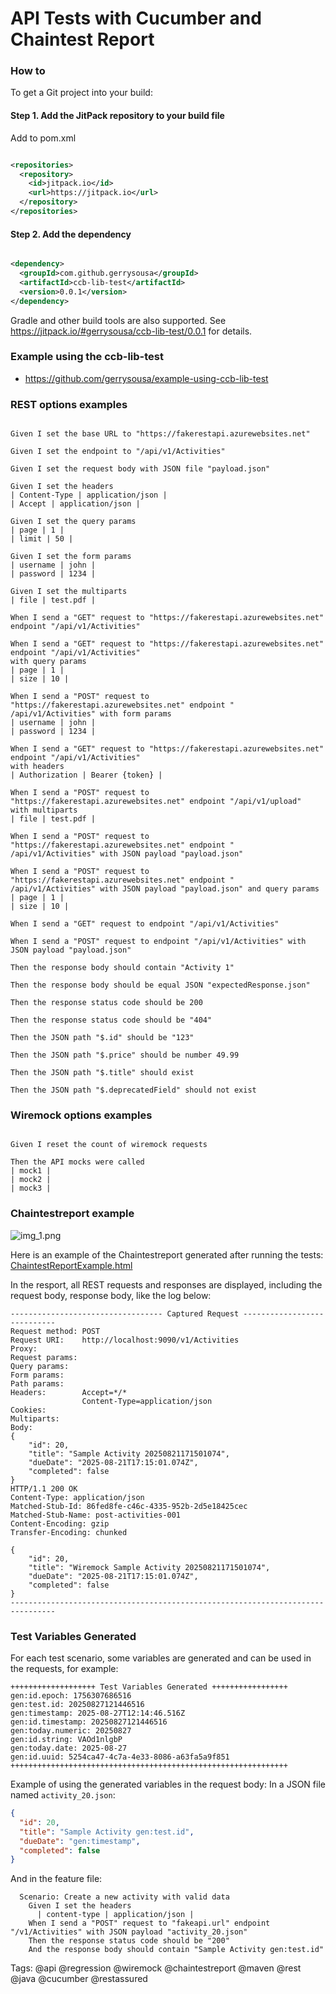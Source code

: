 # API Tests with Cucumber and Chaintest Report

### How to

To get a Git project into your build:

#### Step 1. Add the JitPack repository to your build file

Add to pom.xml

```xml

<repositories>
  <repository>
    <id>jitpack.io</id>
    <url>https://jitpack.io</url>
  </repository>
</repositories>
```

#### Step 2. Add the dependency

```xml

<dependency>
  <groupId>com.github.gerrysousa</groupId>
  <artifactId>ccb-lib-test</artifactId>
  <version>0.0.1</version>
</dependency>
```

Gradle and other build tools are also supported.
See https://jitpack.io/#gerrysousa/ccb-lib-test/0.0.1 for details.

### Example using the ccb-lib-test

- https://github.com/gerrysousa/example-using-ccb-lib-test

### REST options examples

```

Given I set the base URL to "https://fakerestapi.azurewebsites.net"

Given I set the endpoint to "/api/v1/Activities"

Given I set the request body with JSON file "payload.json"

Given I set the headers
| Content-Type | application/json |
| Accept | application/json |

Given I set the query params
| page | 1 |
| limit | 50 |

Given I set the form params
| username | john |
| password | 1234 |

Given I set the multiparts
| file | test.pdf |

When I send a "GET" request to "https://fakerestapi.azurewebsites.net" endpoint "/api/v1/Activities"

When I send a "GET" request to "https://fakerestapi.azurewebsites.net" endpoint "/api/v1/Activities"
with query params
| page | 1 |
| size | 10 |

When I send a "POST" request to "https://fakerestapi.azurewebsites.net" endpoint "
/api/v1/Activities" with form params
| username | john |
| password | 1234 |

When I send a "GET" request to "https://fakerestapi.azurewebsites.net" endpoint "/api/v1/Activities"
with headers
| Authorization | Bearer {token} |

When I send a "POST" request to "https://fakerestapi.azurewebsites.net" endpoint "/api/v1/upload"
with multiparts
| file | test.pdf |

When I send a "POST" request to "https://fakerestapi.azurewebsites.net" endpoint "
/api/v1/Activities" with JSON payload "payload.json"

When I send a "POST" request to "https://fakerestapi.azurewebsites.net" endpoint "
/api/v1/Activities" with JSON payload "payload.json" and query params
| page | 1 |
| size | 10 |

When I send a "GET" request to endpoint "/api/v1/Activities"

When I send a "POST" request to endpoint "/api/v1/Activities" with JSON payload "payload.json"

Then the response body should contain "Activity 1"

Then the response body should be equal JSON "expectedResponse.json"

Then the response status code should be 200

Then the response status code should be "404"

Then the JSON path "$.id" should be "123"

Then the JSON path "$.price" should be number 49.99

Then the JSON path "$.title" should exist

Then the JSON path "$.deprecatedField" should not exist

```

### Wiremock options examples

```

Given I reset the count of wiremock requests

Then the API mocks were called
| mock1 |
| mock2 |
| mock3 |

```

### Chaintestreport example

![img_1.png](img_1.png)

Here is an example of the Chaintestreport generated after running the tests:
[ChaintestReportExample.html](ChaintestReportExample.html)

In the resport, all REST requests and responses are displayed, including the request body, response
body, like the log below:

```log
---------------------------------- Captured Request ----------------------------
Request method:	POST
Request URI:	http://localhost:9090/v1/Activities
Proxy:			
Request params:	
Query params:	
Form params:	
Path params:	
Headers:		Accept=*/*
				Content-Type=application/json
Cookies:		
Multiparts:		
Body:
{
    "id": 20,
    "title": "Sample Activity 20250821171501074",
    "dueDate": "2025-08-21T17:15:01.074Z",
    "completed": false
}
HTTP/1.1 200 OK
Content-Type: application/json
Matched-Stub-Id: 86fed8fe-c46c-4335-952b-2d5e18425cec
Matched-Stub-Name: post-activities-001
Content-Encoding: gzip
Transfer-Encoding: chunked

{
    "id": 20,
    "title": "Wiremock Sample Activity 20250821171501074",
    "dueDate": "2025-08-21T17:15:01.074Z",
    "completed": false
}
--------------------------------------------------------------------------------
```

### Test Variables Generated

For each test scenario, some variables are generated and can be used in the requests, for example:

```log
+++++++++++++++++++ Test Variables Generated +++++++++++++++++
gen:id.epoch: 1756307686516
gen:test.id: 20250827121446516
gen:timestamp: 2025-08-27T12:14:46.516Z
gen:id.timestamp: 20250827121446516
gen:today.numeric: 20250827
gen:id.string: VAOd1nlgbP
gen:today.date: 2025-08-27
gen:id.uuid: 5254ca47-4c7a-4e33-8086-a63fa5a9f851
++++++++++++++++++++++++++++++++++++++++++++++++++++++++++++++
```

Example of using the generated variables in the request body:
In a JSON file named `activity_20.json`:

```json
{
  "id": 20,
  "title": "Sample Activity gen:test.id",
  "dueDate": "gen:timestamp",
  "completed": false
}
```

And in the feature file:

```feature
  Scenario: Create a new activity with valid data
    Given I set the headers
      | content-type | application/json |
    When I send a "POST" request to "fakeapi.url" endpoint "/v1/Activities" with JSON payload "activity_20.json"
    Then the response status code should be "200"
    And the response body should contain "Sample Activity gen:test.id"
```

Tags: @api @regression @wiremock @chaintestreport @maven @rest @java @cucumber @restassured